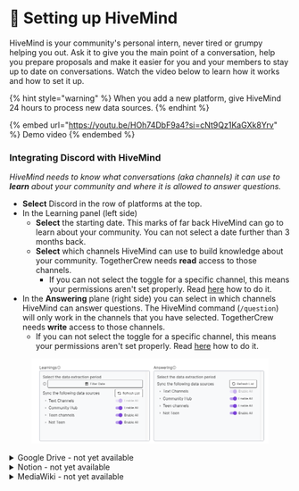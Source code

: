 # 🎒 Setting up HiveMind

HiveMind is your community's personal intern, never tired or grumpy helping you out. Ask it to give you the main point of a conversation, help you prepare proposals and make it easier for you and your members to stay up to date on conversations. Watch the video below to learn how it works and how to set it up.

{% hint style="warning" %}
When you add a new platform, give HiveMind 24 hours to process new data sources.
{% endhint %}

{% embed url="https://youtu.be/HOh74DbF9a4?si=cNt9Qz1KaGXk8Yrv" %}
Demo video
{% endembed %}



### Integrating Discord with HiveMind

_HiveMind needs to know what conversations (aka channels) it can use to **learn** about your community and where it is allowed to answer questions._

* **Select** Discord in the row of platforms at the top.
* In the Learning panel (left side)
  * **Select** the starting date. This marks of far back HiveMind can go to learn about your community. You can not select a date further than 3 months back.&#x20;
  * **Select** which channels HiveMind can use to build knowledge about your community. TogetherCrew needs **read** access to those channels.
    * If you can not select the toggle for a specific channel, this means your permissions aren't set properly. Read [here](permission-settings-for-discord.md) how to do it.
* In the **Answering** plane (right side) you can select in which channels HiveMind can answer questions. The HiveMind command (`/question`) will only work in the channels that you have selected. TogetherCrew needs **write** access to those channels.&#x20;
  * If you can not select the toggle for a specific channel, this means your permissions aren't set properly. Read [here](permission-settings-for-discord.md) how to do it.

<figure><img src="../.gitbook/assets/hivemind - discord" alt=""><figcaption></figcaption></figure>

<details>

<summary>Google Drive - not yet available</summary>

![](<../.gitbook/assets/hivemind - google drive>)

_HiveMind will know the content and metadata about your files._

* **Select** GDrive in the top row of platforms.
* Add the shared drive, folder or page ids. You can not add the connected account's personal drive, only shared drives. You can add folders and files of the connected account.
* You'll find the id of a shared drive, folder, or file in its url.
  * To add **folder ids, i**n a new tab, **open** your Google Drive and go to the folder you want HiveMind to have access to. Now in the address bar, **copy** everything after the last slash. For example the folder TogetherCrew has the url [`https://drive.google.com/drive/folders/1-4y1kMFOyu244mmhVdKym_YGAWKB4c1G`](https://drive.google.com/drive/folders/1-4y1kMFOyu244mmhVdKym\_YGAWKB4c1G). I'm adding `1-4y1kMFOyu244mmhVdKym_YGAWKB4c1G` into the form field **folder id**. Press enter after you pasted the id.
  * To add **Files ids**, follow the same steps and add the id in the form field **Files ids**. The id is the string after `/d/` and the next slash `/.` Press enter after you pasted the id.
  * To add shared drive, follow the same steps. The id is the string after `/folders/`. Press enter after you pasted the id.

</details>

<details>

<summary>Notion - not yet available</summary>

![](<../.gitbook/assets/Hivemind - notion.png>)

_HiveMind will know the content and metadata about your files._

To connect the Notion platform to the HiveMind module you need to add the specific page and database ids. You find the ids as part of the page or database url.&#x20;

* **Select** Notion in the top row of platforms.
* Now you have to  give HiveMind access to specific pages and databases. You do this by adding their id. **Open Notion** in a **browser.**
* You'll find the id of a page or database in its url.
  * To add a **Notion page**, in a new tab **open** Notion and navigate to the page you want HiveMind to have access to.&#x20;
    * Now in the address bar, **copy** the string of letters and numbers that come after the human readable string. For example, the url for RnDAO's welcome page in Notion is [`https://www.notion.so/rndadocs/Welcome-to-RnDAO-1fe31552c82a45278e7a30a8d9cb89f1`](https://www.notion.so/rndadocs/Welcome-to-RnDAO-1fe31552c82a45278e7a30a8d9cb89f1). To make this page available to HiveMind, add `1fe31552c82a45278e7a30a8d9cb89f1`.
    * Press enter after you pasted the id.
  * To add a **Notion Database**, navigate to the database you want HiveMind to have access to.&#x20;
    * From the url in the address bar, copy the string between the last slash `/` and the question mark `?`. For example, the URL for RnDAO's database of ventures is [`https://www.notion.so/rndadocs/9bb634baa80542e1adf64b8d9b0716db?v=72d1ea9cc19f4f6e876767d9e7647649`](https://www.notion.so/rndadocs/9bb634baa80542e1adf64b8d9b0716db?v=72d1ea9cc19f4f6e876767d9e7647649). The database id is `9bb634baa80542e1adf64b8d9b0716db.`
    * Press enter after you pasted the id.

</details>

<details>

<summary>MediaWiki - not yet available</summary>

* You need to add the individual pages you want HiveMind to have access to. Go to your url and **add** the slug (word after the final backslash `/`) in the field page id.

</details>
